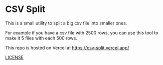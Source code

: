 # CSV Split

This is a small utility to split a big csv file into smaller ones.

For example if you have a csv file with 2500 rows, you can use this tool to make it 5 files with each 500 rows.

This repo is hosted on Vercel at https://csv-split.vercel.app/

[LICENSE](./LICENSE.md)
